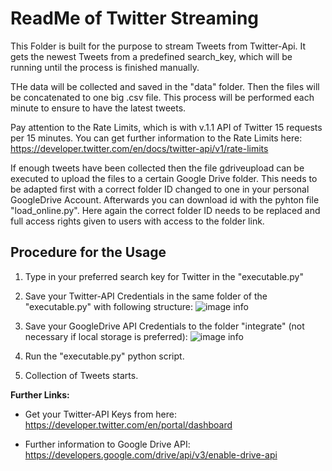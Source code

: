 # ReadMe of Twitter Streaming

This Folder is built for the purpose to stream Tweets from Twitter-Api. It gets the newest Tweets from a predefined search_key, which will be running 
until the process is finished manually.

THe data will be collected and saved in the "data" folder. Then the files will be concatenated to one big .csv file. This process will be performed each minute to 
ensure to have the latest tweets. 

Pay attention to the Rate Limits, which is with v.1.1 API of Twitter 15 requests per 15 minutes. You can get further information to the Rate Limits here: https://developer.twitter.com/en/docs/twitter-api/v1/rate-limits 

If enough tweets have been collected then the file gdriveupload can be executed to upload the files to a certain Google Drive folder. This needs to be adapted first with a correct 
folder ID changed to one in your personal GoogleDrive Account. Afterwards you can download id with the pyhton file "load_online.py". Here again the correct folder ID needs to be replaced and full access rights given to users with access to the folder link.

## Procedure for the Usage

1. Type in your preferred search key for Twitter in the "executable.py"
2. Save your Twitter-API Credentials in the same folder of the "executable.py" with following structure:
![image info](./img/creds_yaml_structure.PNG=250x)

3. Save your GoogleDrive API Credentials to the folder "integrate" (not necessary if local storage is preferred):
![image info](./img/json_google_drive.PNG=250x)

4. Run the "executable.py" python script.
5. Collection of Tweets starts.


**Further Links:**
- Get your Twitter-API Keys from here: https://developer.twitter.com/en/portal/dashboard

- Further information to Google Drive API: https://developers.google.com/drive/api/v3/enable-drive-api
